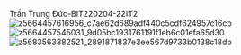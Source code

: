 Trần Trung Đức-BIT220204-22IT2
![z5664457616956_c7ae62d689adf440c5cdf624957c16cb](https://github.com/user-attachments/assets/1c97e7eb-af79-4b4f-af14-2c56e5809e85)
![z5664457545031_9d05bc1931761191f1eb6c01efa65d30](https://github.com/user-attachments/assets/08194210-d514-4f6c-aef0-0ad223baaccc)
![z5683563382521_2891871837e3ee567d9733b0138c18db](https://github.com/user-attachments/assets/2bbc5eac-42a6-40f0-a9c9-e009f0a54eef)
